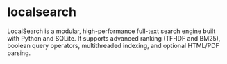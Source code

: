 # localsearch
LocalSearch is a modular, high-performance full-text search engine built with Python and SQLite. It supports advanced ranking (TF-IDF and BM25), boolean query operators, multithreaded indexing, and optional HTML/PDF parsing.
